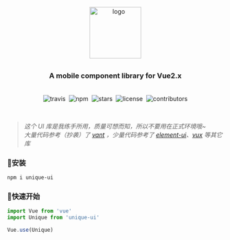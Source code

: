 <p align="center">
    <img alt="logo" src="https://s2.ax1x.com/2019/05/22/Vp6VkF.png" width="120">
</p>

<h3 align="center" style="margin: 30px 0 35px;">A mobile component library for Vue2.x</h3>

<p align="center">
    <img alt="travis" src="https://travis-ci.org/xiaojun1994/unique-ui.svg?branch=master">&nbsp;
    <img alt="npm" src="https://img.shields.io/npm/v/unique-ui.svg?color=%23f86f74">&nbsp;
    <img alt="stars" src="https://img.shields.io/github/stars/xiaojun1994/unique-ui.svg?color=%2336be52">&nbsp;
    <img alt="license" src="https://img.shields.io/npm/l/unique-ui.svg">&nbsp;
    <img alt="contributors" src="https://img.shields.io/github/contributors/xiaojun1994/unique-ui.svg?color=%23409eff">
</p>

<br />

> _这个 UI 库是我练手所用，质量可想而知，所以不要用在正式环境哦~_<br />
> _大量代码参考（抄袭）了 [vant](https://github.com/youzan/vant) ，少量代码参考了 [element-ui](https://github.com/ElemeFE/element)、[vux](https://github.com/airyland/vux) 等其它库_

### 🌵安装

```bash
npm i unique-ui
```

### 🚀快速开始

```javascript
import Vue from 'vue'
import Unique from 'unique-ui'

Vue.use(Unique)
```
